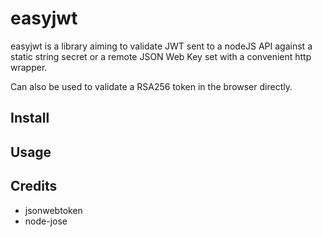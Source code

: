 # easyjwt

easyjwt is a library aiming to validate JWT sent to a nodeJS API against a static string secret or a remote JSON Web Key set with a convenient http wrapper.

Can also be used to validate a RSA256 token in the browser directly.

## Install

## Usage

## Credits

- jsonwebtoken
- node-jose
